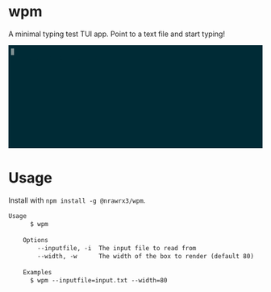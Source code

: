 # wpm

A minimal typing test TUI app. Point to a text file and start typing!

![](https://raw.githubusercontent.com/nrawrx3/wpm-cli/main/demo.gif)

# Usage

Install with `npm install -g @nrawrx3/wpm`.

```
Usage
	  $ wpm

	Options
		--inputfile, -i  The input file to read from
		--width, -w      The width of the box to render (default 80)

	Examples
	  $ wpm --inputfile=input.txt --width=80
```
